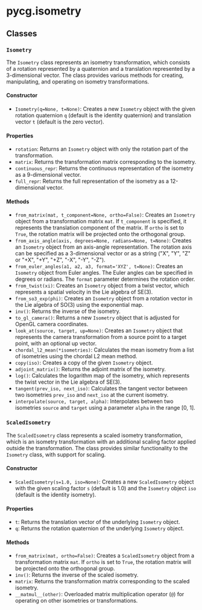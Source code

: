 # pycg.isometry

## Classes

### `Isometry`

The `Isometry` class represents an isometry transformation, which consists of a rotation represented by a quaternion and a translation represented by a 3-dimensional vector. The class provides various methods for creating, manipulating, and operating on isometry transformations.

#### Constructor

- `Isometry(q=None, t=None)`: Creates a new `Isometry` object with the given rotation quaternion `q` (default is the identity quaternion) and translation vector `t` (default is the zero vector).

#### Properties

- `rotation`: Returns an `Isometry` object with only the rotation part of the transformation.
- `matrix`: Returns the transformation matrix corresponding to the isometry.
- `continuous_repr`: Returns the continuous representation of the isometry as a 9-dimensional vector.
- `full_repr`: Returns the full representation of the isometry as a 12-dimensional vector.

#### Methods

- `from_matrix(mat, t_component=None, ortho=False)`: Creates an `Isometry` object from a transformation matrix `mat`. If `t_component` is specified, it represents the translation component of the matrix. If `ortho` is set to `True`, the rotation matrix will be projected onto the orthogonal group.
- `from_axis_angle(axis, degrees=None, radians=None, t=None)`: Creates an `Isometry` object from an axis-angle representation. The rotation axis can be specified as a 3-dimensional vector or as a string ("X", "Y", "Z" or "+X", "+Y", "+Z", "-X", "-Y", "-Z").
- `from_euler_angles(a1, a2, a3, format='XYZ', t=None)`: Creates an `Isometry` object from Euler angles. The Euler angles can be specified in degrees or radians. The `format` parameter determines the rotation order.
- `from_twist(xi)`: Creates an `Isometry` object from a twist vector, which represents a spatial velocity in the Lie algebra of SE(3).
- `from_so3_exp(phi)`: Creates an `Isometry` object from a rotation vector in the Lie algebra of SO(3) using the exponential map.
- `inv()`: Returns the inverse of the isometry.
- `to_gl_camera()`: Returns a new `Isometry` object that is adjusted for OpenGL camera coordinates.
- `look_at(source, target, up=None)`: Creates an `Isometry` object that represents the camera transformation from a source point to a target point, with an optional up vector.
- `chordal_l2_mean(*isometries)`: Calculates the mean isometry from a list of isometries using the chordal L2 mean method.
- `copy(iso)`: Creates a copy of the given `Isometry` object.
- `adjoint_matrix()`: Returns the adjoint matrix of the isometry.
- `log()`: Calculates the logarithm map of the isometry, which represents the twist vector in the Lie algebra of SE(3).
- `tangent(prev_iso, next_iso)`: Calculates the tangent vector between two isometries `prev_iso` and `next_iso` at the current isometry.
- `interpolate(source, target, alpha)`: Interpolates between two isometries `source` and `target` using a parameter `alpha` in the range [0, 1].

### `ScaledIsometry`

The `ScaledIsometry` class represents a scaled isometry transformation, which is an isometry transformation with an additional scaling factor applied outside the transformation. The class provides similar functionality to the `Isometry` class, with support for scaling.

#### Constructor

- `ScaledIsometry(s=1.0, iso=None)`: Creates a new `ScaledIsometry` object with the given scaling factor `s` (default is 1.0) and the `Isometry` object `iso` (default is the identity isometry).

#### Properties

- `t`: Returns the translation vector of the underlying `Isometry` object.
- `q`: Returns the rotation quaternion of the underlying `Isometry` object.

#### Methods

- `from_matrix(mat, ortho=False)`: Creates a `ScaledIsometry` object from a transformation matrix `mat`. If `ortho` is set to `True`, the rotation matrix will be projected onto the orthogonal group.
- `inv()`: Returns the inverse of the scaled isometry.
- `matrix`: Returns the transformation matrix corresponding to the scaled isometry.
- `__matmul__(other)`: Overloaded matrix multiplication operator (`@`) for operating on other isometries or transformations.
